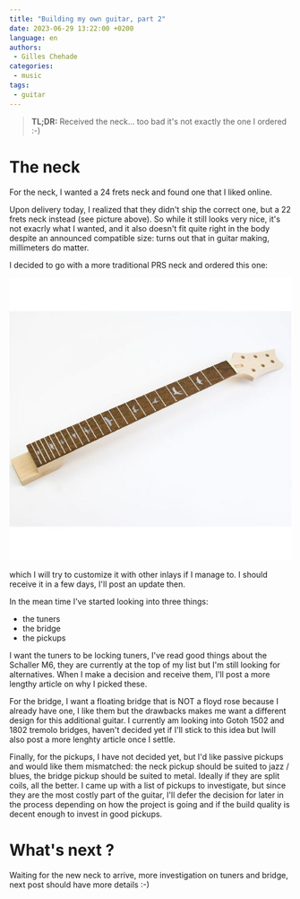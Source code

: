 ```yaml
---
title: "Building my own guitar, part 2"
date: 2023-06-29 13:22:00 +0200
language: en
authors:
 - Gilles Chehade
categories:
 - music
tags:
 - guitar
---
```


<blockquote>
    <b>TL;DR:</b>
    Received the neck...
    too bad it's not exactly the one I ordered :-)
</blockquote>


# The neck
For the neck,
I wanted a 24 frets neck and found one that I liked online.

Upon delivery today,
I realized that they didn't ship the correct one,
but a 22 frets neck instead (see picture above).
So while it still looks very nice,
it's not exacrly what I wanted,
and it also doesn't fit quite right in the body despite an announced compatible size:
turns out that in guitar making, millimeters do matter.

I decided to go with a more traditional PRS neck and ordered this one:
<center>
   <img src="prs-neck.png" alt="PRS guitar neck" />
</center>

which I will try to customize it with other inlays if I manage to.
I should receive it in a few days,
I'll post an update then.

In the mean time I've started looking into three things:

- the tuners
- the bridge
- the pickups

I want the tuners to be locking tuners,
I've read good things about the Schaller M6,
they are currently at the top of my list but I'm still looking for alternatives.
When I make a decision and receive them,
I'll post a more lengthy article on why I picked these.


For the bridge,
I want a floating bridge that is NOT a floyd rose because I already have one,
I like them but the drawbacks makes me want a different design for this additional guitar.
I currently am looking into Gotoh 1502 and 1802 tremolo bridges,
haven't decided yet if I'll stick to this idea but Iwill also post a more lenghty article once I settle.


Finally,
for the pickups,
I have not decided yet,
but I'd like passive pickups and would like them mismatched:
the neck pickup should be suited to jazz / blues,
the bridge pickup should be suited to metal.
Ideally if they are split coils,
all the better.
I came up with a list of pickups to investigate,
but since they are the most costly part of the guitar,
I'll defer the decision for later in the process depending on how the project is going and if the build quality is decent enough to invest in good pickups.


# What's next ?
Waiting for the new neck to arrive,
more investigation on tuners and bridge,
next post should have more details :-)

